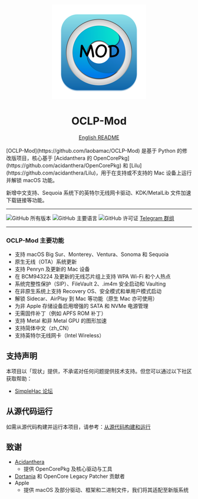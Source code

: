 <div align="center">
             <img src="docs/images/OC-Mod.png" alt="OCLP-Mod 徽标" width="256" />
             <h1>OCLP-Mod</h1>
             <a href="README.md">English README</a>
</div>
<br>
[OCLP-Mod](https://github.com/laobamac/OCLP-Mod) 是基于 Python 的修改版项目，核心基于 [Acidanthera 的 OpenCorePkg](https://github.com/acidanthera/OpenCorePkg) 和 [Lilu](https://github.com/acidanthera/Lilu)，用于在支持或不支持的 Mac 设备上运行并解锁 macOS 功能。

新增中文支持、Sequoia 系统下的英特尔无线网卡驱动、KDK/MetalLib 文件加速下载链接等功能。

----------

![GitHub 所有版本](https://img.shields.io/github/release/laobamac/OCLP-Mod) ![GitHub 主要语言](https://img.shields.io/github/languages/top/laobamac/OCLP-Mod?color=4B8BBE&style=plastic) ![GitHub 许可证](https://img.shields.io/github/license/laobamac/OCLP-Mod) [Telegram 群组](https://t.me/simplehac1)

----------

### OCLP-Mod 主要功能

* 支持 macOS Big Sur、Monterey、Ventura、Sonoma 和 Sequoia
* 原生无线（OTA）系统更新
* 支持 Penryn 及更新的 Mac 设备
* 在 BCM943224 及更新的无线芯片组上支持 WPA Wi-Fi 和个人热点
* 系统完整性保护（SIP）、FileVault 2、.im4m 安全启动和 Vaulting
* 在非原生系统上支持 Recovery OS、安全模式和单用户模式启动
* 解锁 Sidecar、AirPlay 到 Mac 等功能（原生 Mac 亦可使用）
* 为非 Apple 存储设备启用增强的 SATA 和 NVMe 电源管理
* 无需固件补丁（例如 APFS ROM 补丁）
* 支持 Metal 和非 Metal GPU 的图形加速
* 支持简体中文（zh_CN）
* 支持英特尔无线网卡（Intel Wireless）

## 支持声明

本项目以「现状」提供，不承诺对任何问题提供技术支持。但您可以通过以下社区获取帮助：

* [SimpleHac 论坛](https://www.simplehac.cn)

## 从源代码运行

如需从源代码构建并运行本项目，请参考：[从源代码构建和运行](./SOURCE.md)

## 致谢

* [Acidanthera](https://github.com/Acidanthera)
  * 提供 OpenCorePkg 及核心驱动与工具
* [Dortania](https://github.com/dortania) 和 OpenCore Legacy Patcher 贡献者
* Apple
  * 提供 macOS 及部分驱动、框架和二进制文件，我们将其适配至新版系统

